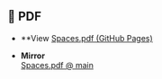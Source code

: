 ## 📄 PDF

- **View
  [Spaces.pdf (GitHub Pages)](https://blueinkfountain.github.io/Math_Note/Spaces.pdf?v=edf37cd#)

- **Mirror**  
  [Spaces.pdf @ main](https://github.com/blueinkfountain/Math_Note/blob/main/Spaces.pdf)

